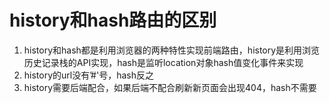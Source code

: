  # history和hash路由的区别
 
 1. history和hash都是利用浏览器的两种特性实现前端路由，history是利用浏览历史记录栈的API实现，hash是监听location对象hash值变化事件来实现
 2. history的url没有’#'号，hash反之
 3. history需要后端配合，如果后端不配合刷新新页面会出现404，hash不需要